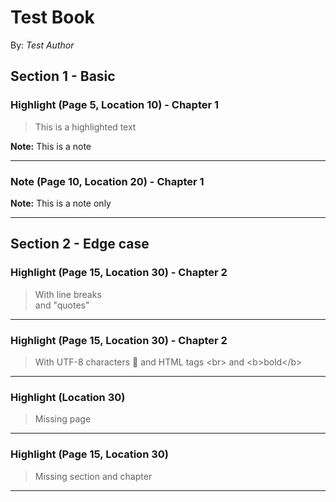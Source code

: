 # Test Book

By: _Test Author_

## Section 1 - Basic

### Highlight (Page 5, Location 10) - Chapter 1

> This is a highlighted text

**Note:** This is a note

----

### Note (Page 10, Location 20) - Chapter 1

**Note:** This is a note only

----

## Section 2 - Edge case

### Highlight (Page 15, Location 30) - Chapter 2

> With line breaks<br>
> and &quot;quotes&quot;

----

### Highlight (Page 15, Location 30) - Chapter 2

> With UTF-8 characters 🚀 and HTML tags &lt;br&gt; and &lt;b&gt;bold&lt;/b&gt;

----

### Highlight (Location 30)

> Missing page

----

### Highlight (Page 15, Location 30)

> Missing section and chapter

----

